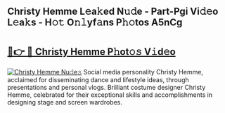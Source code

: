 ## Christy Hemme L𝚎a𝚔ed N𝚞𝚍e - Part-Pgi Vi𝚍𝚎o L𝚎a𝚔s - H𝚘𝚝 O𝚗𝚕yf𝚊ns P𝚑𝚘tos A5nCg

# <h2><a href="http://kf1cnl.oniu.top/?m=Christy+Hemme">🔗👉 🔴 Christy Hemme P𝚑ot𝚘𝚜 V𝚒d𝚎o</a></h2>

[![Christy Hemme Nu𝚍e𝚜](https://i.imgur.com/0qMVB7G.gif)](http://kf1cnl.oniu.top/?m=Christy+Hemme)
Social media personality Christy Hemme, acclaimed for disseminating dance and lifestyle ideas, through presentations and personal vlogs. Brilliant costume designer Christy Hemme, celebrated for their exceptional skills and accomplishments in designing stage and screen wardrobes.  
